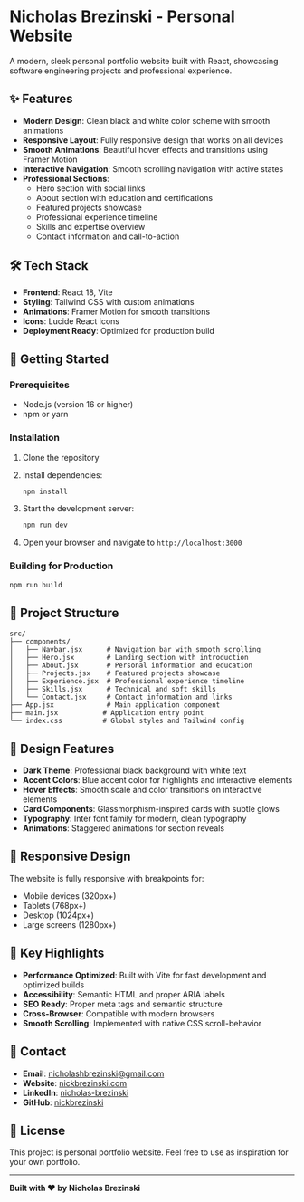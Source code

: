 # Nicholas Brezinski - Personal Website

A modern, sleek personal portfolio website built with React, showcasing software engineering projects and professional experience.

## ✨ Features

- **Modern Design**: Clean black and white color scheme with smooth animations
- **Responsive Layout**: Fully responsive design that works on all devices
- **Smooth Animations**: Beautiful hover effects and transitions using Framer Motion
- **Interactive Navigation**: Smooth scrolling navigation with active states
- **Professional Sections**:
  - Hero section with social links
  - About section with education and certifications
  - Featured projects showcase
  - Professional experience timeline
  - Skills and expertise overview
  - Contact information and call-to-action

## 🛠️ Tech Stack

- **Frontend**: React 18, Vite
- **Styling**: Tailwind CSS with custom animations
- **Animations**: Framer Motion for smooth transitions
- **Icons**: Lucide React icons
- **Deployment Ready**: Optimized for production build

## 🚀 Getting Started

### Prerequisites
- Node.js (version 16 or higher)
- npm or yarn

### Installation

1. Clone the repository
2. Install dependencies:
   ```bash
   npm install
   ```

3. Start the development server:
   ```bash
   npm run dev
   ```

4. Open your browser and navigate to `http://localhost:3000`

### Building for Production

```bash
npm run build
```

## 📁 Project Structure

```
src/
├── components/
│   ├── Navbar.jsx      # Navigation bar with smooth scrolling
│   ├── Hero.jsx        # Landing section with introduction
│   ├── About.jsx       # Personal information and education
│   ├── Projects.jsx    # Featured projects showcase
│   ├── Experience.jsx  # Professional experience timeline
│   ├── Skills.jsx      # Technical and soft skills
│   └── Contact.jsx     # Contact information and links
├── App.jsx             # Main application component
├── main.jsx           # Application entry point
└── index.css          # Global styles and Tailwind config
```

## 🎨 Design Features

- **Dark Theme**: Professional black background with white text
- **Accent Colors**: Blue accent color for highlights and interactive elements
- **Hover Effects**: Smooth scale and color transitions on interactive elements
- **Card Components**: Glassmorphism-inspired cards with subtle glows
- **Typography**: Inter font family for modern, clean typography
- **Animations**: Staggered animations for section reveals

## 📱 Responsive Design

The website is fully responsive with breakpoints for:
- Mobile devices (320px+)
- Tablets (768px+)
- Desktop (1024px+)
- Large screens (1280px+)

## 🌟 Key Highlights

- **Performance Optimized**: Built with Vite for fast development and optimized builds
- **Accessibility**: Semantic HTML and proper ARIA labels
- **SEO Ready**: Proper meta tags and semantic structure
- **Cross-Browser**: Compatible with modern browsers
- **Smooth Scrolling**: Implemented with native CSS scroll-behavior

## 📧 Contact

- **Email**: nicholashbrezinski@gmail.com
- **Website**: [nickbrezinski.com](https://nickbrezinski.com)
- **LinkedIn**: [nicholas-brezinski](https://linkedin.com/in/nicholas-brezinski)
- **GitHub**: [nickbrezinski](https://github.com/nickbrezinski)

## 📄 License

This project is personal portfolio website. Feel free to use as inspiration for your own portfolio.

---

**Built with ❤️ by Nicholas Brezinski** 
